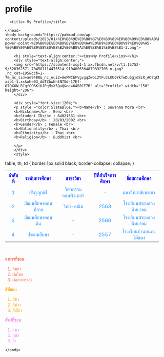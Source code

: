 # profile
<!DOCTYPE html>
<html> 
	<head>
		
      <title> My Profile</title>
    
	</head>
	<body background="https://pakmud.com/wp-content/uploads/2023/01/%E0%B8%9E%E0%B8%B7%E0%B9%89%E0%B8%99%E0%B8%AB%E0%B8%A5%E0%B8%B1%E0%B8%87-power-point-%E0%B8%9E%E0%B8%B2%E0%B8%AA%E0%B9%80%E0%B8%97%E0%B8%A5-%E0%B8%99%E0%B9%88%E0%B8%B2%E0%B8%A3%E0%B8%B1%E0%B8%81-3.png">
    		
		<h1 style="text-align:center;"><ins>My Profile</ins></h1>
		<div style="text-align:center;">
		<img src="https://scontent-xsp1-1.xx.fbcdn.net/v/t1.15752-9/328362571_704581114475514_9104806364879332706_n.jpg?_nc_cat=105&ccb=1-7&_nc_sid=ae9488&_nc_eui2=AeFWCbFVgvgqZwbi2YFu3LKUQYkfwDu6gjdBiR_AO7qCN9PwIWl466qsXs3bOxfXvxduDDH4SVuhWIHYaTDFHZ1d&_nc_ohc=Cak6D3U1xaAAX_Qb1ha&_nc_ht=scontent-xsp1-1.xx&oh=03_AdTZbwNhtNT5d-17Ef-O7QXONLBCgfCO6KiUJPgMyX5QaQ&oe=64B0CE7B" alt="Profile" width="150" height="206">
		</div>
		
		<div style="font-size:120%;">
		<p style ="color:SlateBlue;"><b>Name</b> : Suwanna Mora <br>
		<b>Nickname</b> : Benz <br>
		<b>Student ID</b> : 64021531 <br>
		<b>Birthday</b> : 20/03/2002 <br>
		<b>Gender</b> : Female <br>
		<b>Nationality</b> : Thai <br>
		<b>Ethnicity</b> : Thai <br>
		<b>Religion</b> : Buddhist <br>
		
		</p>		
		</div>
		<style>
table, th, td {
  border:1px solid black;
  border-collapse: collapse;
}
</style>
		<table style="width:100%">
<tr style ="color:#0000ff;">
    <th>ลำดับที่</th>
    <th>ระดับการศึกษา</th>
        <th>สาขาวิชา</th>
    <th>ปีที่สำเร็จการศึกษา</th>
        <th>ชื่อสถานศึกษา</th>
  </tr>
  <tr style ="color:DodgerBlue;">
     <td style="text-align:center;">1</td>
    <td style="text-align:center;">ปริญญาตรี</td>
    <td style="text-align:center;">วิศวกรรมคอมพิวเตอร์</td>
        <td style="text-align:center;">-</td>
     <td style="text-align:center;">มหาวิทยาลัยพะเยา</td>
  </tr>
    
   
  <tr style ="color:DodgerBlue;">
    <td style="text-align:center;">2</td>
    <td style="text-align:center;">มัธยมศึกษาตอนปลาย</td>
       <td style="text-align:center;">วิทย์-คณิต</td>
    <td style="text-align:center;">2563</td>
         <td style="text-align:center;">โรงเรียนสระหลวงพิทยาคม</td>
  </tr>
   <tr style ="color:DodgerBlue;">
    <td style="text-align:center;">3</td>
    <td style="text-align:center;">มัธยมศึกษาตอนต้น</td>
       <td style="text-align:center;">-</td>
    <td style="text-align:center;">2560</td>
         <td style="text-align:center;">โรงเรียนสระหลวงพิทยาคม</td>
  </tr>
     <tr style ="color:DodgerBlue;">
    <td style="text-align:center;">4</td>
    <td style="text-align:center;">ประถมศึกษา</td>
       <td style="text-align:center;">-</td>
    <td style="text-align:center;">2557</td>
         <td style="text-align:center;">โรงเรียนบ้านหนองไม้แดง</td>
  </tr>
</table>

<br><p style ="color:Tomato;"><b>อาหารที่ชอบ</b>
<ol>
  <li style ="color:Tomato;">ส้มตำ</li>
  <li style ="color:Tomato;">ผัดไทย</li>
  <li style ="color:Tomato;">ผัดกะเพรากุ้ง</li>
</ol>  
</p>

<p><b style ="color:Orange;">สีที่ชอบ</b>
<ol>
  <li style ="color:Orange;">สีฟ้า</li>
  <li style ="color:Orange;">สีม่วง</li>
  <li style ="color:Orange;">สีเขียว</li>
</ol>  
</p>

<p style ="color:Violet;"><b>สัตว์ที่ชอบ</b>
<ol>
  <li style ="color:Violet;">แมว</li>
  <li style ="color:Violet;">สุนัข</li>
  <li style ="color:Violet;">ลิง</li>
</ol>  
</p>
 	



	</body>
</html>
